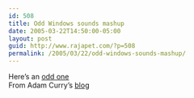```yaml
---
id: 508
title: Odd Windows sounds mashup
date: 2005-03-22T14:50:00-05:00
layout: post
guid: http://www.rajapet.com/?p=508
permalink: /2005/03/22/odd-windows-sounds-mashup/
---
```

Here&#8217;s an [odd one](http://www.cothrun.com/gallery/albums/Misc/windows_mix.swf)  
From Adam Curry&#8217;s [blog](http://www.curry.com/)